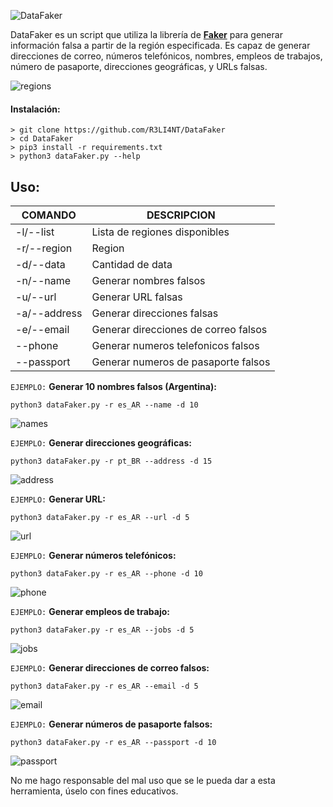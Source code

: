 ![DataFaker](https://github.com/R3LI4NT/DataFaker/assets/75953873/0c7b8399-13c8-4fad-8d12-6817c1031ca9)

DataFaker es un script que utiliza la librería de <a href="https://faker.readthedocs.io/en/master/">**Faker**</a> para generar información falsa a partir de la región especificada. Es capaz de generar direcciones de correo, números telefónicos, nombres, empleos de trabajos, número de pasaporte, direcciones geográficas, y URLs falsas. 

![regions](https://github.com/R3LI4NT/DataFaker/assets/75953873/c69a4e2c-3652-4da7-b6ac-9bd1a6368c9c)

#### Instalación:

```
> git clone https://github.com/R3LI4NT/DataFaker
> cd DataFaker
> pip3 install -r requirements.txt
> python3 dataFaker.py --help
```

## Uso:
| COMANDO | DESCRIPCION |
| ------------- | ------------- |
| -l/--list | Lista de regiones disponibles  |
| -r/--region  | Region  |
| -d/--data  | Cantidad de data  |
| -n/--name  | Generar nombres falsos  |
| -u/--url  | Generar URL falsas  |
| -a/--address  | Generar direcciones falsas  |
| -e/--email  | Generar direcciones de correo falsos  |
| --phone  | Generar numeros telefonicos falsos  |
| --passport  | Generar numeros de pasaporte falsos  |

`EJEMPLO:` **Generar 10 nombres falsos (Argentina):**

```
python3 dataFaker.py -r es_AR --name -d 10
```

![names](https://github.com/R3LI4NT/DataFaker/assets/75953873/34497972-f9ce-4f41-bdec-b4dbdb977463)

`EJEMPLO:` **Generar direcciones geográficas:**

```
python3 dataFaker.py -r pt_BR --address -d 15
```

![address](https://github.com/R3LI4NT/DataFaker/assets/75953873/a307d8ec-94be-4f3e-800d-f5bbae71a46d)

`EJEMPLO:` **Generar URL:**

```
python3 dataFaker.py -r es_AR --url -d 5
```

![url](https://github.com/R3LI4NT/DataFaker/assets/75953873/8332c7e5-92c5-4856-9e15-9b4a162b659b)

`EJEMPLO:` **Generar números telefónicos:**

```
python3 dataFaker.py -r es_AR --phone -d 10
```

![phone](https://github.com/R3LI4NT/DataFaker/assets/75953873/babcc5a9-e9d6-417c-b3d8-c7372a43da70)

`EJEMPLO:` **Generar empleos de trabajo:**

```
python3 dataFaker.py -r es_AR --jobs -d 5
```

![jobs](https://github.com/R3LI4NT/DataFaker/assets/75953873/d9da9a80-668f-42b7-af50-e72b9da29389)

`EJEMPLO:` **Generar direcciones de correo falsos:**

```
python3 dataFaker.py -r es_AR --email -d 5
```

![email](https://github.com/R3LI4NT/DataFaker/assets/75953873/90aee0bb-7509-4619-bc58-00433f342438)

`EJEMPLO:` **Generar números de pasaporte falsos:**

```
python3 dataFaker.py -r es_AR --passport -d 10
```

![passport](https://github.com/R3LI4NT/DataFaker/assets/75953873/cdc91531-aef8-43f3-bbc9-e252ed3abdcd)



No me hago responsable del mal uso que se le pueda dar a esta herramienta, úselo con fines educativos.

